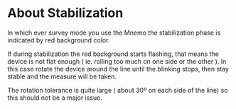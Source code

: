 # About Stabilization

In which ever survey mode you use the Mnemo the stabilization phase is indicated by red background color.

If during stabilization the red background starts flashing, that means the device is not flat enough ( ie. rolling too much on one side or the other ). In this case rotate the device around the line until the blinking stops, then stay stable and the measure will be taken.

The rotation tolerance is quite large ( about 30º on each side of the line) so this should not be a major issue.

